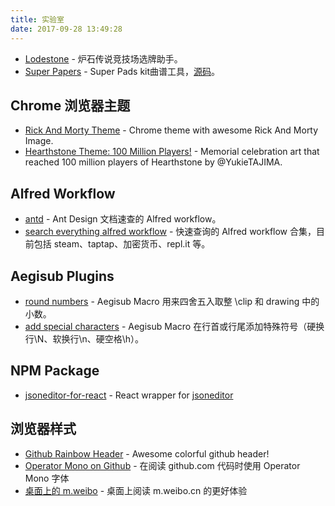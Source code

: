 ```yaml
---
title: 实验室
date: 2017-09-28 13:49:28
---
```


- [Lodestone](https://lodestone.xueli.li) -  炉石传说竞技场选牌助手。
- [Super Papers](https://superpapers.xueli.li/) -  Super Pads kit曲谱工具，[源码](https://github.com/mixj93/superpapers)。

## Chrome 浏览器主题

- [Rick And Morty Theme](https://chrome.google.com/webstore/detail/rick-and-morty-theme/mjlbjnagciolegpimabclliiolgeobdn) - Chrome theme with awesome Rick And Morty Image.
- [Hearthstone Theme: 100 Million Players!](https://chrome.google.com/webstore/detail/hearthstone-theme-100-mil/icgplcgjmbgofnapplchhfglfllfeegl) - Memorial celebration art that reached 100 million players of Hearthstone by @YukieTAJIMA.

## Alfred Workflow

- [antd](https://www.lixueli.com/2017/07/06/alfred-ant-design-doc-workflow/) - Ant Design 文档速查的 Alfred workflow。
- [search everything alfred workflow](https://github.com/mixj93/search-everything-alfred-workflow) - 快速查询的 Alfred workflow 合集，目前包括 steam、taptap、加密货币、repl.it 等。

## Aegisub Plugins

- [round numbers](https://github.com/mixj93/aegisub-plugins#round-numberslua) - Aegisub Macro 用来四舍五入取整 \clip 和 drawing 中的小数。
- [add special characters](https://github.com/mixj93/aegisub-plugins#add-special-characterslua) - Aegisub Macro 在行首或行尾添加特殊符号（硬换行\N、软换行\n、硬空格\h）。

## NPM Package

- [jsoneditor-for-react](https://www.npmjs.com/package/jsoneditor-for-react) - React wrapper for [jsoneditor](https://github.com/josdejong/jsoneditor/)

## 浏览器样式

- [Github Rainbow Header](https://userstyles.org/styles/138989/github-rainbow-header) - Awesome colorful github header!
- [Operator Mono on Github](https://userstyles.org/styles/155311/operator-mono-on-github) - 在阅读 github.com 代码时使用 Operator Mono 字体
- [桌面上的 m.weibo](https://userstyles.org/styles/137757/m-weibo) - 桌面上阅读 m.weibo.cn 的更好体验
